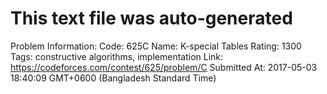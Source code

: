 # This text file was auto-generated

Problem Information:
Code: 625C
Name: K-special Tables
Rating: 1300
Tags: constructive algorithms, implementation
Link: https://codeforces.com/contest/625/problem/C
Submitted At: 2017-05-03 18:40:09 GMT+0600 (Bangladesh Standard Time)